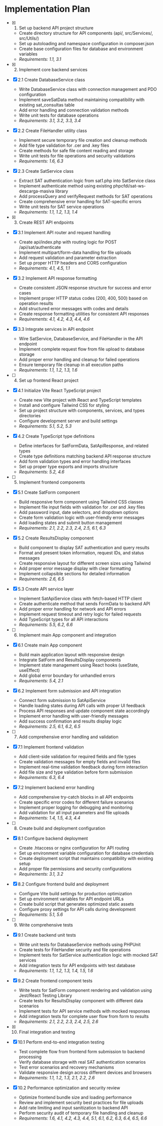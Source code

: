 # Implementation Plan

- [x] 1. Set up backend API project structure


  - Create directory structure for API components (api/, src/Services/, src/Utils/)
  - Set up autoloading and namespace configuration in composer.json
  - Create base configuration files for database and environment variables
  - _Requirements: 1.1, 3.1_

- [x] 2. Implement core backend services

- [x] 2.1 Create DatabaseService class


  - Write DatabaseService class with connection management and PDO configuration
  - Implement saveSatData method maintaining compatibility with existing sat_consultas table
  - Add error handling and connection validation methods
  - Write unit tests for database operations
  - _Requirements: 3.1, 3.2, 3.3, 3.4_

- [x] 2.2 Create FileHandler utility class


  - Implement secure temporary file creation and cleanup methods
  - Add file type validation for .cer and .key files
  - Create methods for safe file content reading and storage
  - Write unit tests for file operations and security validations
  - _Requirements: 1.6, 6.3_

- [x] 2.3 Create SatService class


  - Extract SAT authentication logic from sat1.php into SatService class
  - Implement authenticate method using existing phpcfdi/sat-ws-descarga-masiva library
  - Add processQuery and verifyRequest methods for SAT operations
  - Create comprehensive error handling for SAT-specific errors
  - Write unit tests for SAT service operations
  - _Requirements: 1.1, 1.2, 1.3, 1.4_

- [x] 3. Create REST API endpoints

- [x] 3.1 Implement API router and request handling


  - Create api/index.php with routing logic for POST /api/sat/authenticate
  - Implement multipart/form-data handling for file uploads
  - Add request validation and parameter extraction
  - Set up proper HTTP headers and CORS configuration
  - _Requirements: 4.1, 4.5, 1.1_

- [x] 3.2 Implement API response formatting


  - Create consistent JSON response structure for success and error cases
  - Implement proper HTTP status codes (200, 400, 500) based on operation results
  - Add structured error messages with codes and details
  - Create response formatting utilities for consistent API responses
  - _Requirements: 4.1, 4.2, 4.3, 4.4, 4.6_


- [x] 3.3 Integrate services in API endpoint
  - Wire SatService, DatabaseService, and FileHandler in the API endpoint
  - Implement complete request flow from file upload to database storage
  - Add proper error handling and cleanup for failed operations
  - Ensure temporary file cleanup in all execution paths
  - _Requirements: 1.1, 1.2, 1.3, 1.6_



- [ ] 4. Set up frontend React project
- [x] 4.1 Initialize Vite React TypeScript project
  - Create new Vite project with React and TypeScript templates
  - Install and configure Tailwind CSS for styling
  - Set up project structure with components, services, and types directories
  - Configure development server and build settings
  - _Requirements: 5.1, 5.2, 5.3_

- [x] 4.2 Create TypeScript type definitions
  - Define interfaces for SatFormData, SatApiResponse, and related types
  - Create type definitions matching backend API response structure
  - Add form validation types and error handling interfaces
  - Set up proper type exports and imports structure
  - _Requirements: 5.2, 4.6_

- [ ] 5. Implement frontend components
- [x] 5.1 Create SatForm component
  - Build responsive form component using Tailwind CSS classes
  - Implement file input fields with validation for .cer and .key files
  - Add password input, date selectors, and dropdown options
  - Create form validation logic with user-friendly error messages
  - Add loading states and submit button management
  - _Requirements: 2.1, 2.2, 2.3, 2.4, 2.5, 6.1, 6.3_

- [x] 5.2 Create ResultsDisplay component
  - Build component to display SAT authentication and query results
  - Format and present token information, request IDs, and status messages
  - Create responsive layout for different screen sizes using Tailwind
  - Add proper error message display with clear formatting
  - Implement collapsible sections for detailed information
  - _Requirements: 2.6, 6.5_

- [x] 5.3 Create API service layer
  - Implement SatApiService class with fetch-based HTTP client
  - Create authenticate method that sends FormData to backend API
  - Add proper error handling for network and API errors
  - Implement request timeout and retry logic for failed requests
  - Add TypeScript types for all API interactions
  - _Requirements: 5.5, 6.2, 6.6_

- [ ] 6. Implement main App component and integration
- [x] 6.1 Create main App component
  - Build main application layout with responsive design
  - Integrate SatForm and ResultsDisplay components
  - Implement state management using React hooks (useState, useEffect)
  - Add global error boundary for unhandled errors
  - _Requirements: 5.4, 2.1_

- [x] 6.2 Implement form submission and API integration
  - Connect form submission to SatApiService
  - Handle loading states during API calls with proper UI feedback
  - Process API responses and update component state accordingly
  - Implement error handling with user-friendly messages
  - Add success confirmation and results display logic
  - _Requirements: 2.5, 6.1, 6.2, 6.5_

- [ ] 7. Add comprehensive error handling and validation
- [x] 7.1 Implement frontend validation
  - Add client-side validation for required fields and file types
  - Create validation messages for empty fields and invalid files
  - Implement real-time validation feedback during form interaction
  - Add file size and type validation before form submission
  - _Requirements: 6.3, 6.4_

- [x] 7.2 Implement backend error handling
  - Add comprehensive try-catch blocks in all API endpoints
  - Create specific error codes for different failure scenarios
  - Implement proper logging for debugging and monitoring
  - Add validation for all input parameters and file uploads
  - _Requirements: 1.4, 1.5, 4.3, 4.4_

- [ ] 8. Create build and deployment configuration
- [x] 8.1 Configure backend deployment
  - Create .htaccess or nginx configuration for API routing
  - Set up environment variable configuration for database credentials
  - Create deployment script that maintains compatibility with existing setup
  - Add proper file permissions and security configurations
  - _Requirements: 3.1, 3.2_

- [x] 8.2 Configure frontend build and deployment
  - Configure Vite build settings for production optimization
  - Set up environment variables for API endpoint URLs
  - Create build script that generates optimized static assets
  - Configure proxy settings for API calls during development
  - _Requirements: 5.1, 5.6_

- [ ] 9. Write comprehensive tests
- [x] 9.1 Create backend unit tests
  - Write unit tests for DatabaseService methods using PHPUnit
  - Create tests for FileHandler security and file operations
  - Implement tests for SatService authentication logic with mocked SAT services
  - Add integration tests for API endpoints with test database
  - _Requirements: 1.1, 1.2, 1.3, 1.4, 1.5, 1.6_

- [x] 9.2 Create frontend component tests
  - Write tests for SatForm component rendering and validation using Jest/React Testing Library
  - Create tests for ResultsDisplay component with different data scenarios
  - Implement tests for API service methods with mocked responses
  - Add integration tests for complete user flow from form to results
  - _Requirements: 2.1, 2.2, 2.3, 2.4, 2.5, 2.6_

- [x] 10. Final integration and testing
- [x] 10.1 Perform end-to-end integration testing
  - Test complete flow from frontend form submission to backend processing
  - Verify database storage with real SAT authentication scenarios
  - Test error scenarios and recovery mechanisms
  - Validate responsive design across different devices and browsers
  - _Requirements: 1.1, 1.2, 1.3, 2.1, 2.2, 2.6_

- [x] 10.2 Performance optimization and security review
  - Optimize frontend bundle size and loading performance
  - Review and implement security best practices for file uploads
  - Add rate limiting and input sanitization to backend API
  - Perform security audit of temporary file handling and cleanup
  - _Requirements: 1.6, 4.1, 4.2, 4.3, 4.4, 5.1, 6.1, 6.2, 6.3, 6.4, 6.5, 6.6_